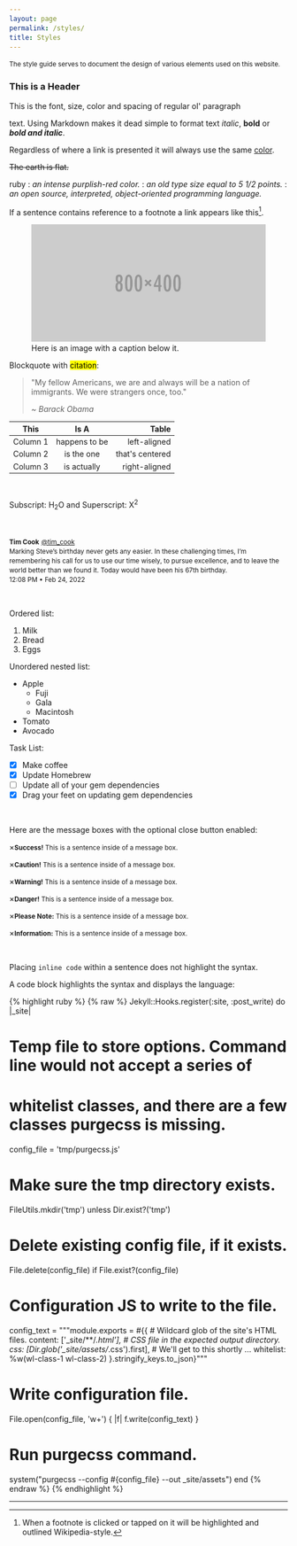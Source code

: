 ```yaml
---
layout: page
permalink: /styles/
title: Styles
---
```


<p class="notice-guide">
  <small>The style guide serves to document the design of various elements used on this website.</small>
</p>

### This is a Header

This is the font, size, color and spacing of regular ol' paragraph <p> text. Using Markdown makes it dead simple
to format text *italic*, **bold** or ***bold and italic***.

Regardless of where a link is presented it will always use the same [color](https://www.w3schools.com/html/html_links_colors.asp).

~~The earth is flat.~~

ruby
: *an intense purplish-red color.*
: *an old type size equal to 5 1/2 points.*
: *an open source, interpreted, object-oriented programming language.*

If a sentence contains reference to a footnote a link appears like this[^1].

<figure>
  <img src="/assets/test.png" alt="Testing">
  <figcaption>Here is an image with a caption below it.</figcaption>
</figure>

Blockquote with <mark>citation</mark>:

>"My fellow Americans, we are and always will be a nation of immigrants. We were strangers once, too."
>
><cite>~ Barack Obama</cite>



| This          | Is A          | Table |
| ------------- |:-------------:| -----:|
| Column 1      | happens to be | left-aligned |
| Column 2      | is the one    |  that's centered |
| Column 3      | is actually    |    right-aligned |

<br>

Subscript: H<sub>2</sub>O and Superscript: X<sup>2</sup>

<br>

<p class="tweet">
  <small><b>Tim Cook</b></small> <small><a href="https://twitter.com/tim_cook/status/1497013501193195533?cxt=HHwWmsCsqaH2usYpAAAA">@tim_cook</a></small><br>
  <small>Marking Steve’s birthday never gets any easier. In these challenging times, I’m remembering his call for us to use our time wisely, to pursue excellence, and to leave the world better than we found it. Today would have been his 67th birthday.</small><br>
  <small>12:08 PM • Feb 24, 2022</small>
</p>

<br>

Ordered list:
1. Milk
2. Bread
3. Eggs

Unordered nested list:
- Apple
    - Fuji
    - Gala
    - Macintosh
- Tomato
- Avocado

Task List:
- [x] Make coffee
- [x] Update Homebrew
- [ ] Update all of your gem dependencies
- [x] Drag your feet on updating gem dependencies

<br>

Here are the message boxes with the optional close button enabled:

<p class="green"><span class="closebtn" onclick="this.parentElement.style.display='none';">&times;</span><small><b>Success!</b> This is a sentence inside of a message box.</small></p>
<p class="yellow"><span class="closebtn" onclick="this.parentElement.style.display='none';">&times;</span><small><b>Caution!</b> This is a sentence inside of a message box.</small></p>
<p class="orange"><span class="closebtn" onclick="this.parentElement.style.display='none';">&times;</span><small><b>Warning!</b> This is a sentence inside of a message box.</small></p>
<p class="red"><span class="closebtn" onclick="this.parentElement.style.display='none';">&times;</span><small><b>Danger!</b> This is a sentence inside of a message box.</small></p>
<p class="purple"><span class="closebtn" onclick="this.parentElement.style.display='none';">&times;</span><small><b>Please Note:</b> This is a sentence inside of a message box.</small></p>
<p class="blue"><span class="closebtn" onclick="this.parentElement.style.display='none';">&times;</span><small><b>Information:</b> This is a sentence inside of a message box.</small></p>

<br>

Placing `inline code` within a sentence does not highlight the syntax.

A code block highlights the syntax and displays the language:

{% highlight ruby %}
{% raw %}
Jekyll::Hooks.register(:site, :post_write) do |_site|
  # Temp file to store options. Command line would not accept a series of
  # whitelist classes, and there are a few classes purgecss is missing.
  config_file = 'tmp/purgecss.js'
  # Make sure the tmp directory exists.
  FileUtils.mkdir('tmp') unless Dir.exist?('tmp')
  # Delete existing config file, if it exists.
  File.delete(config_file) if File.exist?(config_file)
  # Configuration JS to write to the file.
  config_text = """module.exports = #{{
    # Wildcard glob of the site's HTML files.
    content: ['_site/**/*.html'],
    # CSS file in the expected output directory.
    css: [Dir.glob('_site/assets/*.css').first],
    # We'll get to this shortly ...
    whitelist: %w(wl-class-1 wl-class-2)
  }.stringify_keys.to_json}"""
  # Write configuration file.
  File.open(config_file, 'w+') { |f| f.write(config_text) }
  # Run purgecss command.
  system("purgecss --config #{config_file} --out _site/assets")
end
{% endraw %}
{% endhighlight %}

***

[^1]: When a footnote is clicked or tapped on it will be highlighted and outlined Wikipedia-style.
